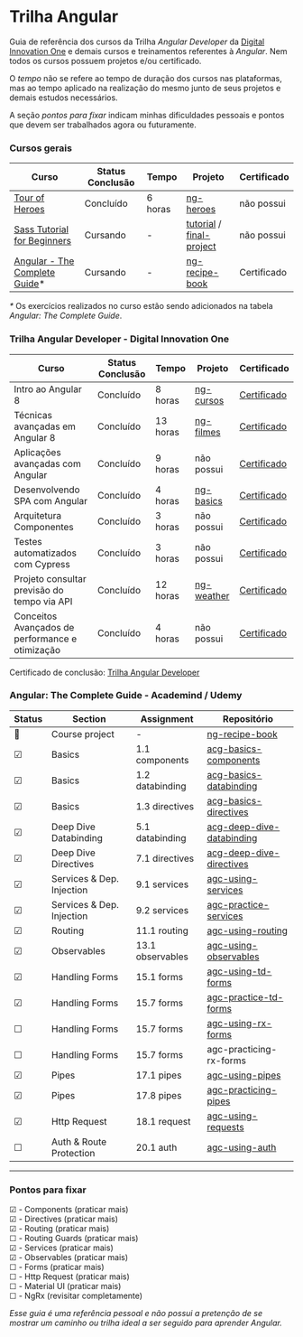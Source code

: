 # Trilha Angular

Guia de referência dos cursos da Trilha _Angular Developer_ da [Digital Innovation One](https://web.digitalinnovation.one) e demais cursos e treinamentos referentes à _Angular_. Nem todos os cursos possuem projetos e/ou certificado.<br>

O _tempo_ não se refere ao tempo de duração dos cursos nas plataformas, mas ao tempo aplicado na realização do mesmo junto de seus projetos e demais estudos necessários.<br>

A seção _pontos para fixar_ indicam minhas dificuldades pessoais e pontos que devem ser trabalhados agora ou futuramente. <br>


### Cursos gerais
Curso | Status Conclusão | Tempo | Projeto | Certificado
---|----|---|----|----
[Tour of Heroes](https://angular.io/tutorial) | Concluído | 6 horas | [ng-heroes](https://github.com/guilchaves/tour-of-heroes) | não possui
[Sass Tutorial for Beginners](https://www.youtube.com/watch?v=_a5j7KoflTs) | Cursando | - | [tutorial](https://github.com/guilchaves/scss-tutorial) / [final-project](https://github.com/guilchaves/scss-tutorial-project) | não possui
[Angular - The Complete Guide](https://www.udemy.com/course/the-complete-guide-to-angular-2)* | Cursando | - | [ng-recipe-book](https://github.com/guilchaves/ng-recipe-book) | Certificado

 _*_ Os exercícios realizados no curso estão sendo adicionados na tabela _Angular: The Complete Guide_. 


### Trilha Angular Developer - Digital Innovation One 
Curso | Status Conclusão | Tempo | Projeto | Certificado
---|----|---|----|----
Intro ao Angular 8 | Concluído | 8 horas | [ng-cursos](https://github.com/guilchaves/ng-cursos/) | [Certificado](https://certificates.digitalinnovation.one/E233E7C8)
Técnicas avançadas em Angular 8 | Concluído | 13 horas | [ng-filmes](https://github.com/guilchaves/ng-filmes) | [Certificado](https://certificates.digitalinnovation.one/5FD29CAC)
Aplicações avançadas com Angular | Concluído | 9 horas |não possui| [Certificado](https://certificates.digitalinnovation.one/F449C649)
Desenvolvendo SPA com Angular | Concluído | 4 horas | [ng-basics](https://github.com/guilchaves/ng-basics) | [Certificado](https://certificates.digitalinnovation.one/5E648473)
Arquitetura Componentes | Concluído | 3 horas | não possui | [Certificado](https://certificates.digitalinnovation.one/A1D6E369)
Testes automatizados com Cypress | Concluído | 3 horas | não possui | [Certificado](https://certificates.digitalinnovation.one/2CE636AA)
Projeto consultar previsão do tempo via API | Concluído | 12 horas | [ng-weather](https://github.com/guilchaves/ng-weather-app) | [Certificado](https://certificates.digitalinnovation.one/3E29A2FE)
Conceitos Avançados de performance e otimização | Concluído | 4 horas | não possui | [Certificado](https://certificates.digitalinnovation.one/3915C97C)

Certificado de conclusão: [Trilha Angular Developer](https://certificates.digitalinnovation.one/28E907D1)

### Angular: The Complete Guide - Academind / Udemy

Status | Section | Assignment | Repositório
---|---|---|---
🚧 | Course project | - | [ng-recipe-book](https://github.com/guilchaves/ng-recipe-book)
☑ | Basics | 1.1 components | [acg-basics-components](https://github.com/guilchaves/acg-basics-components) 
☑ | Basics | 1.2 databinding | [acg-basics-databinding](https://github.com/guilchaves/acg-basics-databinding) 
☑ | Basics | 1.3 directives | [acg-basics-directives](https://github.com/guilchaves/acg-basics-directives) 
☑ | Deep Dive Databinding | 5.1 databinding | [acg-deep-dive-databinding](https://github.com/guilchaves/acg-dd-prop-event-binding)
☑ | Deep Dive Directives | 7.1 directives | [acg-deep-dive-directives](https://github.com/guilchaves/acg-deep-dive-directives)
☑ | Services & Dep. Injection | 9.1 services | [agc-using-services](https://github.com/guilchaves/agc-using-services)
☑ | Services & Dep. Injection | 9.2 services | [agc-practice-services](https://github.com/guilchaves/agc-practice-services)
☑ | Routing | 11.1 routing | [agc-using-routing](https://github.com/guilchaves/agc-using-routing) 
☑ | Observables | 13.1 observables | [agc-using-observables](https://github.com/guilchaves/agc-using-observables)
☑ | Handling Forms | 15.1 forms | [agc-using-td-forms](https://github.com/guilchaves/agc-using-td-forms)
☑ | Handling Forms | 15.7 forms | [agc-practice-td-forms](https://github.com/guilchaves/agc-practice-td-forms)
☐ | Handling Forms | 15.7 forms | [agc-using-rx-forms](https://github.com/guilchaves/agc-using-rx-forms)
☐ | Handling Forms | 15.7 forms | agc-practicing-rx-forms
☑ | Pipes | 17.1 pipes | [agc-using-pipes](https://github.com/guilchaves/agc-using-pipes)
☑ | Pipes | 17.8 pipes | [agc-practicing-pipes](https://github.com/guilchaves/agc-practicing-pipes)
☑ | Http Request | 18.1 request | [agc-using-requests](https://github.com/guilchaves/agc-using-requests)
☐ | Auth & Route Protection | 20.1 auth | [agc-using-auth](https://github.com/guilchaves/agc-using-auth)


***
### Pontos para fixar

☑ - Components (praticar mais)<br>
☑ - Directives (praticar mais)<br>
☑ - Routing (praticar mais)<br>
☐ - Routing Guards (praticar mais) <br>
☑ - Services (praticar mais) <br>
☑ - Observables (praticar mais)<br>
☐ - Forms (praticar mais)<br>
☐ - Http Request (praticar mais)<br>
☐ - Material UI (praticar mais)<br>
☐ - NgRx (revisitar completamente)<br>


_Esse guia é uma referência pessoal e não possui a pretenção de se mostrar um caminho ou trilha ideal a ser seguido para aprender Angular._
